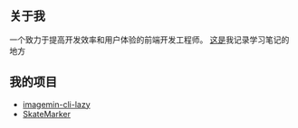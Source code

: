 ## 关于我
一个致力于提高开发效率和用户体验的前端开发工程师。
[这是](https://github.com/buddywang/blog/issues)我记录学习笔记的地方
## 我的项目
- [imagemin-cli-lazy](https://github.com/buddywang/imagemin-cli-lazy)
- [SkateMarker](https://github.com/buddywang/SkateMarker)
<!-- ## 最近研究内容
- 脚手架
- 前端工程化 -->

